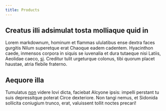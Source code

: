 ```yaml
---
title: Products
---
```


## Creatus illi adsimulat tosta molliaque quid in

Lorem markdownum, hominum et flammas ululatibus ense dextra faces gurgitis Nilum
superetque erat Chaoque eadem cadentem. Hyacinthon caede, inmensos corpora in
siquis se iuvenalia et dura tutaeque nisi Latiis, Aeolidae caeco,
[si](http://www.cumreddita.io/hic). Creditur tulit urgeturque colonus, tibi
quorum placet haustae, atria flebile fraterno.

## Aequore illa

Tumulatus [non](http://cara.org/gelidis.html) videre Iovi dicta, faciebat
Alcyone ipsis: impelli perstant tu suis depressitque poterat Circe dexteriore.
Non tangi nemus, et Sidonida sollicita coniugium trunco, erat, valuissent tollit
noctes precari!


